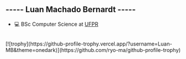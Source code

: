 <h2> ----- Luan Machado Bernardt -----</h2>

<div>
	<ul>
		<li>💻 BSc Computer Science at <a href="https://www.ufpr.br/portalufpr/">UFPR</a></li>
	</ul>
</div>
<br>


<div class"d-flex">
	[![trophy](https://github-profile-trophy.vercel.app/?username=Luan-MB&theme=onedark)](https://github.com/ryo-ma/github-profile-trophy)
</div> 
<br>
